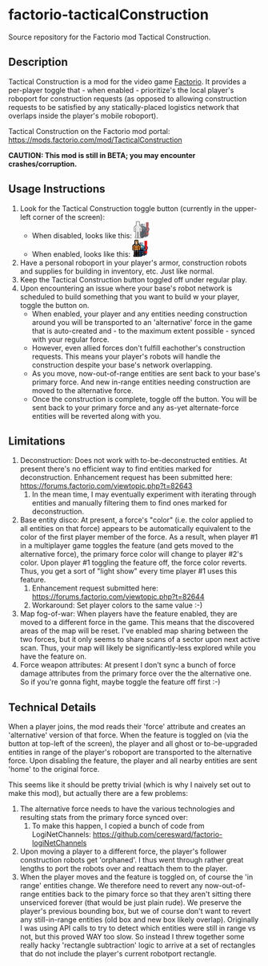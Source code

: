# factorio-tacticalConstruction

Source repository for the Factorio mod Tactical Construction.

## Description

Tactical Construction is a mod for the video game [Factorio](https://factorio.com/). It provides a per-player toggle that - when enabled - prioritize's the local player's roboport for construction requests (as opposed to allowing construction requests to be satisfied by any statically-placed logistics network that overlaps inside the player's mobile roboport).

Tactical Construction on the Factorio mod portal: https://mods.factorio.com/mod/TacticalConstruction

**CAUTION: This mod is still in BETA; you may encounter crashes/corruption.**

## Usage Instructions

1. Look for the Tactical Construction toggle button (currently in the upper-left corner of the screen):
   - When disabled, looks like this:
   ![Tactical Construction toggle button - disabled](src/graphics/toggle-icon-disabled.png)
   - When enabled, looks like this:
   ![Tactical Construction toggle button - enabled](src/graphics/toggle-icon-enabled.png)
2. Have a personal roboport in your player's armor, construction robots and supplies for building in inventory, etc. Just like normal.
3. Keep the Tactical Construction button toggled off under regular play.
4. Upon encountering an issue where your base's robot network is scheduled to build something that you want to build w your player, toggle the button on.
   - When enabled, your player and any entities needing construction around you will be transported to an 'alternative' force in the game that is auto-created and - to the maximum extent possible - synced with your regular force.
   - However, even allied forces don't fulfill eachother's construction requests. This means your player's robots will handle the construction despite your base's network overlapping.
   - As you move, now-out-of-range entities are sent back to your base's primary force. And new in-range entities needing construction are moved to the alternative force.
   - Once the construction is complete, toggle off the button. You will be sent back to your primary force and any as-yet alternate-force entities will be reverted along with you.

## Limitations

1. Deconstruction: Does not work with to-be-deconstructed entities. At present there's no efficient way to find entities marked for deconstruction. Enhancement request has been submitted here: https://forums.factorio.com/viewtopic.php?t=82643
   1. In the mean time, I may eventually experiment with iterating through entities and manually filtering them to find ones marked for deconstruction.
2. Base entity disco: At present, a force's "color" (i.e. the color applied to all entities on that force) appears to be automatically equivalent to the color of the first player member of the force. As a result, when player #1 in a multiplayer game toggles the feature (and gets moved to the alternative force), the primary force color will change to player #2's color. Upon player #1 toggling the feature off, the force color reverts. Thus, you get a sort of "light show" every time player #1 uses this feature.
   1. Enhancement request submitted here: https://forums.factorio.com/viewtopic.php?t=82644
   2. Workaround: Set player colors to the same value :-)
3. Map fog-of-war: When players have the feature enabled, they are moved to a different force in the game. This means that the discovered areas of the map will be reset. I've enabled map sharing between the two forces, but it only seems to share scans of a sector upon next active scan. Thus, your map will likely be significantly-less explored while you have the feature on.
4. Force weapon attributes: At present I don't sync a bunch of force damage attributes from the primary force over the the alternative one. So if you're gonna fight, maybe toggle the feature off first :-)

## Technical Details

When a player joins, the mod reads their 'force' attribute and creates an 'alternative' version of that force.  When the feature is toggled on (via the button at top-left of the screen), the player and all ghost or to-be-upgraded entities in range of the player's roboport are transported to the alternative force.  Upon disabling the feature, the player and all nearby entities are sent 'home' to the original force.

This seems like it should be pretty trivial (which is why I naively set out to make this mod), but actually there are a few problems:

1. The alternative force needs to have the various technologies and resulting stats from the primary force synced over:
   1. To make this happen, I copied a bunch of code from LogiNetChannels: https://github.com/ceresward/factorio-logiNetChannels
2. Upon moving a player to a different force, the player's follower construction robots get 'orphaned'.  I thus went through rather great lengths to port the robots over and reattach them to the player.
3. When the player moves and the feature is toggled on, of course the 'in range' entities change.  We therefore need to revert any now-out-of-range entities back to the pimary force so that they aren't sitting there unserviced forever (that would be just plain rude).  We preserve the player's previous bounding box, but we of course don't want to revert any still-in-range entities (old box and new box likely overlap). Originally I was using API calls to try to detect which entities were still in range vs not, but this proved WAY too slow. So instead I threw together some really hacky 'rectangle subtraction' logic to arrive at a set of rectangles that do not include the player's current robotport rectangle.
